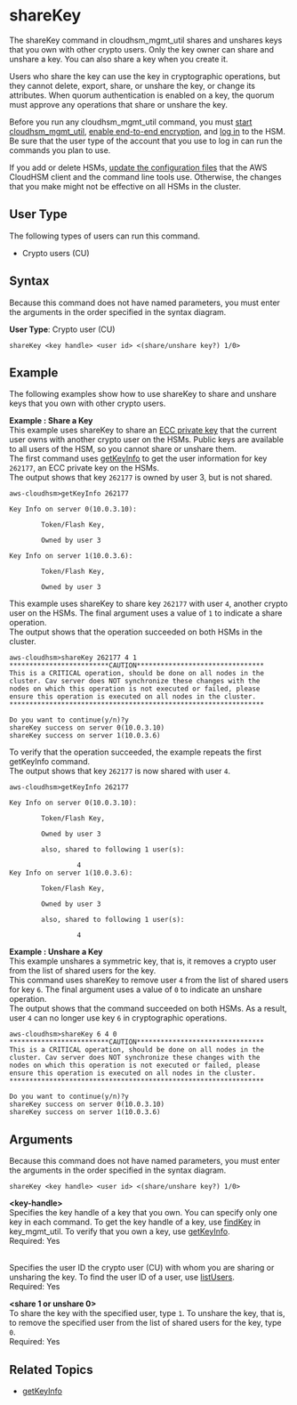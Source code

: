 # shareKey<a name="cloudhsm_mgmt_util-shareKey"></a>

The shareKey command in cloudhsm\_mgmt\_util shares and unshares keys that you own with other crypto users\. Only the key owner can share and unshare a key\. You can also share a key when you create it\.

Users who share the key can use the key in cryptographic operations, but they cannot delete, export, share, or unshare the key, or change its attributes\. When quorum authentication is enabled on a key, the quorum must approve any operations that share or unshare the key\. 

Before you run any cloudhsm\_mgmt\_util command, you must [start cloudhsm\_mgmt\_util](cloudhsm_mgmt_util-getting-started.md#cloudhsm_mgmt_util-start), [enable end\-to\-end encryption](cloudhsm_mgmt_util-getting-started.md#cloudhsm_mgmt_util-enable_e2e), and [log in](cloudhsm_mgmt_util-getting-started.md#cloudhsm_mgmt_util-log-in) to the HSM\. Be sure that the user type of the account that you use to log in can run the commands you plan to use\.

If you add or delete HSMs, [update the configuration files](cloudhsm_mgmt_util-getting-started.md#cloudhsm_mgmt_util-setup) that the AWS CloudHSM client and the command line tools use\. Otherwise, the changes that you make might not be effective on all HSMs in the cluster\.

## User Type<a name="shareKey-userType"></a>

The following types of users can run this command\.

+ Crypto users \(CU\)

## Syntax<a name="shareKey-syntax"></a>

Because this command does not have named parameters, you must enter the arguments in the order specified in the syntax diagram\.

**User Type**: Crypto user \(CU\)

```
shareKey <key handle> <user id> <(share/unshare key?) 1/0>
```

## Example<a name="shareKey-examples"></a>

The following examples show how to use shareKey to share and unshare keys that you own with other crypto users\.

**Example : Share a Key**  
This example uses shareKey to share an [ECC private key](key_mgmt_util-genSymKey.md) that the current user owns with another crypto user on the HSMs\. Public keys are available to all users of the HSM, so you cannot share or unshare them\.  
The first command uses [getKeyInfo](cloudhsm_mgmt_util-getKeyInfo.md) to get the user information for key `262177`, an ECC private key on the HSMs\.   
The output shows that key `262177` is owned by user 3, but is not shared\.  

```
aws-cloudhsm>getKeyInfo 262177

Key Info on server 0(10.0.3.10):

        Token/Flash Key,

        Owned by user 3

Key Info on server 1(10.0.3.6):

        Token/Flash Key,

        Owned by user 3
```
This example uses shareKey to share key `262177` with user `4`, another crypto user on the HSMs\. The final argument uses a value of `1` to indicate a share operation\.  
The output shows that the operation succeeded on both HSMs in the cluster\.  

```
aws-cloudhsm>shareKey 262177 4 1
*************************CAUTION********************************
This is a CRITICAL operation, should be done on all nodes in the
cluster. Cav server does NOT synchronize these changes with the
nodes on which this operation is not executed or failed, please
ensure this operation is executed on all nodes in the cluster.
****************************************************************

Do you want to continue(y/n)?y
shareKey success on server 0(10.0.3.10)
shareKey success on server 1(10.0.3.6)
```
To verify that the operation succeeded, the example repeats the first getKeyInfo command\.  
The output shows that key `262177` is now shared with user `4`\.  

```
aws-cloudhsm>getKeyInfo 262177

Key Info on server 0(10.0.3.10):

        Token/Flash Key,

        Owned by user 3

        also, shared to following 1 user(s):

                 4
Key Info on server 1(10.0.3.6):

        Token/Flash Key,

        Owned by user 3

        also, shared to following 1 user(s):

                 4
```

**Example : Unshare a Key**  
This example unshares a symmetric key, that is, it removes a crypto user from the list of shared users for the key\.   
This command uses shareKey to remove user `4` from the list of shared users for key `6`\. The final argument uses a value of `0` to indicate an unshare operation\.  
The output shows that the command succeeded on both HSMs\. As a result, user `4` can no longer use key `6` in cryptographic operations\.  

```
aws-cloudhsm>shareKey 6 4 0
*************************CAUTION********************************
This is a CRITICAL operation, should be done on all nodes in the
cluster. Cav server does NOT synchronize these changes with the
nodes on which this operation is not executed or failed, please
ensure this operation is executed on all nodes in the cluster.
****************************************************************

Do you want to continue(y/n)?y
shareKey success on server 0(10.0.3.10)
shareKey success on server 1(10.0.3.6)
```

## Arguments<a name="shareKey-params"></a>

Because this command does not have named parameters, you must enter the arguments in the order specified in the syntax diagram\.

```
shareKey <key handle> <user id> <(share/unshare key?) 1/0>
```

**<key\-handle>**  
Specifies the key handle of a key that you own\. You can specify only one key in each command\. To get the key handle of a key, use [findKey](key_mgmt_util-findKey.md) in key\_mgmt\_util\. To verify that you own a key, use [getKeyInfo](cloudhsm_mgmt_util-getKeyInfo.md)\.  
Required: Yes

**<user id>**  
Specifies the user ID the crypto user \(CU\) with whom you are sharing or unsharing the key\. To find the user ID of a user, use [listUsers](cloudhsm_mgmt_util-listUsers.md)\.  
Required: Yes

**<share 1 or unshare 0>**  
To share the key with the specified user, type `1`\. To unshare the key, that is, to remove the specified user from the list of shared users for the key, type `0`\.  
Required: Yes

## Related Topics<a name="shareKey-seealso"></a>

+ [getKeyInfo](cloudhsm_mgmt_util-getKeyInfo.md)